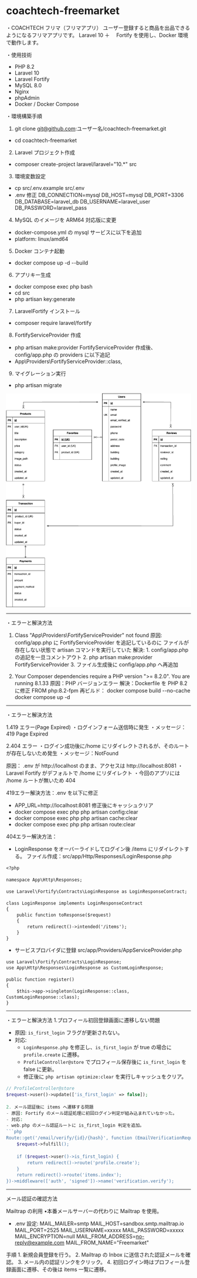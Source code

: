 # coachtech-freemarket

・COACHTECH フリマ（フリマアプリ）
ユーザー登録すると商品を出品できるようになるフリマアプリです。
Laravel 10 ＋　 Fortify を使用し、Docker 環境で動作します。

・使用技術

- PHP 8.2
- Laravel 10
- Laravel Fortify
- MySQL 8.0
- Nginx
- phpAdmin
- Docker / Docker Compose

・環境構築手順

1. git clone git@github.com:ユーザー名/coachtech-freemarket.git

- cd coachtech-freemarket

2. Laravel プロジェクト作成

- composer create-project laravel/laravel="10.\*" src

3. 環境変数設定

- cp src/.env.example src/.env
- .env 修正
  DB_CONNECTION=mysql
  DB_HOST=mysql
  DB_PORT=3306
  DB_DATABASE=laravel_db
  DB_USERNAME=laravel_user
  DB_PASSWORD=laravel_pass

4. MySQL のイメージを ARM64 対応版に変更

- docker-compose.yml の mysql サービスに以下を追加
- platform: linux/amd64

5. Docker コンテナ起動

- docker compose up -d --build

6. アプリキー生成

- docker compose exec php bash
- cd src
- php artisan key:generate

7. LaravelFortify インストール

- composer require laravel/fortify

8. FortifyServiceProvider 作成

- php artisan make:provider FortifyServiceProvider
  作成後、config/app.php の providers に以下追記
- App\Providers\FortifyServiceProvider::class,

9. マイグレーション実行

- php artisan migrate

![ER図](image.png)

---

・エラーと解決方法

1. Class "App\Providers\FortifyServiceProvider" not found
   原因: config/app.php に FortifyServiceProvider を追記しているのに
   ファイルが存在しない状態で artisan コマンドを実行していた
   解決: 1. config/app.php の追記を一旦コメントアウト 2. php artisan make:provider FortifyServiceProvider 3. ファイル生成後に config/app.php へ再追加

2. Your Composer dependencies require a PHP version ">= 8.2.0". You are running 8.1.33
   原因：PHP バージョンエラー
   解決：Dockerfile を PHP 8.2 に修正
   FROM php:8.2-fpm
   再ビルド：
   docker compose build --no-cache
   docker compose up -d

---

・エラーと解決方法

1.419 エラー(Page Expired)
・ログインフォーム送信時に発生
・メッセージ：419 Page Expired

2.404 エラー
・ログイン成功後に/home にリダイレクトされるが、そのルートが存在しないため発生
・メッセージ：NotFound

原因： .env が http://localhost のまま、アクセスは http://localhost:8081
・Laravel Fortify がデフォルトで /home にリダイレクト
・今回のアプリには /home ルートが無いため 404

419エラー解決方法：.env を以下に修正

- APP_URL=http://localhost:8081
  修正後にキャッシュクリア
- docker compose exec php php artisan config:clear
- docker compose exec php php artisan cache:clear
- docker compose exec php php artisan route:clear

404エラー解決方法：
- LoginResponse をオーバーライドしてログイン後 /items にリダイレクトする。
ファイル作成：src/app/Http/Responses/LoginResponse.php
```
<?php

namespace App\Http\Responses;

use Laravel\Fortify\Contracts\LoginResponse as LoginResponseContract;

class LoginResponse implements LoginResponseContract
{
    public function toResponse($request)
    {
        return redirect()->intended('/items');
    }
}
```
- サービスプロバイダに登録
src/app/Providers/AppServiceProvider.php
```
use Laravel\Fortify\Contracts\LoginResponse;
use App\Http\Responses\LoginResponse as CustomLoginResponse;

public function register()
{
    $this->app->singleton(LoginResponse::class, CustomLoginResponse::class);
}
```
----

・エラーと解決方法
1.プロフィール初回登録画面に遷移しない問題
- 原因: `is_first_login` フラグが更新されない。
- 対応:
  - `LoginResponse.php` を修正し、`is_first_login` が true の場合に `profile.create` に遷移。
  - `ProfileController@store` でプロフィール保存後に `is_first_login` を false に更新。
  - 修正後に `php artisan optimize:clear` を実行しキャッシュをクリア。

```php
// ProfileController@store
$request->user()->update(['is_first_login' => false]);

2. メール認証後に items へ遷移する問題
- 原因: Fortify のメール認証処理に初回ログイン判定が組み込まれていなかった。
- 対応:
- web.php のメール認証ルートに is_first_login 判定を追加。
```php
Route::get('/email/verify/{id}/{hash}', function (EmailVerificationRequest $request) {
    $request->fulfill();

    if ($request->user()->is_first_login) {
        return redirect()->route('profile.create');
    }
    return redirect()->route('items.index');
})->middleware(['auth', 'signed'])->name('verification.verify');
```
---
メール認証の確認方法

Mailtrap の利用
	•本番メールサーバーの代わりに Mailtrap を使用。
- .env 設定:
MAIL_MAILER=smtp
MAIL_HOST=sandbox.smtp.mailtrap.io
MAIL_PORT=2525
MAIL_USERNAME=xxxxx
MAIL_PASSWORD=xxxxx
MAIL_ENCRYPTION=null
MAIL_FROM_ADDRESS=no-reply@example.com
MAIL_FROM_NAME="Freemarket"

手順
	1.	新規会員登録を行う。
	2.	Mailtrap の Inbox に送信された認証メールを確認。
	3.	メール内の認証リンクをクリック。
	4.	初回ログイン時はプロフィール登録画面に遷移、その後は items 一覧に遷移。


